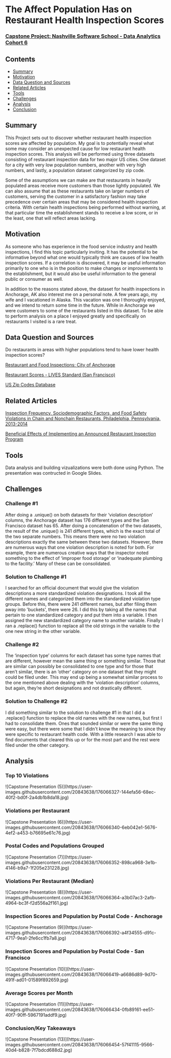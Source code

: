 <h1>The Affect Population Has on Restaurant Health Inspection Scores</h1>
<h3><a href="https://docs.google.com/presentation/d/1fcSwloKtyQkshLHzh34XsCPUezdFL8lItGPbiAqVlMk/edit?usp=sharing">Capstone Project: Nashville Software School - Data Analytics Cohort 6</a></h3>
<h2>Contents</h2>
<ul>
  <li><a href="#Summary">Summary</a></li>
  <li><a href="#Motivation">Motivation</a></li>
  <li><a href="#Data Question and Sources">Data Question and Sources</a></li>
  <li><a href="#Related Articles">Related Articles</a></li>
  <li><a href="#Tools">Tools</a></li>
  <li><a href="#Challenges">Challenges</a></li>
  <li><a href="#Analysis">Analysis</a></li>
  <li><a href="#Conclusion">Conclusion</a></li>
</ul>
<h2 id="Summary">Summary</h2>
<p>This Project sets out to discover whether restaurant health inspection scores are affected by population. My goal is to potentially reveal what some may consider an unexpected cause for low restaurant health inspection scores. This analysis will be performed using three datasets consisting of restaurant inspection data for two major US cities. One dataset for a city with very low population numbers, another with very high numbers, and lastly, a population dataset categorized by zip code.</p>
<p>Some of the assumptions we can make are that restaurants in heavily populated areas receive more customers than those lightly populated. We can also assume that as these restaurants take on larger numbers of customers, serving the customer in a satisfactory fashion may take precedence over certain areas that may be considered health inspection criteria. With certain health inspections being performed without warning, at that particular time the establishment stands to receive a low score, or in the least, one that will reflect areas lacking.</p>
<h2 id="Motivation">Motivation</h2>
<p>As someone who has experience in the food service industry and health inspections, I find this topic particularly inviting. It has the potential to be informative beyond what one would typically think are causes of low health inspection scores.  If a correlation is discovered, it may be useful information primarily to one who is in the position to make changes or improvements to the establishment, but it would also be useful information to the general public or consumer as well.</p>
<p>In addition to the reasons stated above, the dataset for health inspections in Anchorage, AK also interest me on a personal note. A few years ago, my wife and I vacationed in Alaska. This vacation was one I thoroughly enjoyed, and we intend to return some time in the future.  While in Anchorage we were customers to some of the restaurants listed in this dataset. To be able to perform analysis on a place I enjoyed greatly and specifically on restaurants I visited is a rare treat.</p>
<h2 id="Data Question and Sources">Data Question and Sources</h2>
<p>Do restaurants in areas with higher populations tend to have lower 
health inspection scores?</p>
<p><a href="https://data.world/anchorage/restaurant-and-food-inspections">Restaurant and Food Inspections: City of Anchorage</a></p>
<p><a href="https://data.sfgov.org/Health-and-Social-Services/Restaurant-Scores-LIVES-Standard/pyih-qa8i/data">Restaurant Scores - LIVES Standard (San Francisco)</a></p>
<p><a href="https://simplemaps.com/data/us-zips">US Zip Codes Database</a></p>
<h2 id="Related Articles">Related Articles</h2>
<p><a href="https://www.ncbi.nlm.nih.gov/pmc/articles/PMC5349477/">Inspection Frequency, Sociodemographic Factors, and Food Safety Violations in Chain and Nonchain Restaurants, Philadelphia, Pennsylvania, 2013-2014</a></p>
<p><a href="https://www.afdo.org/wp-content/uploads/2020/09/Beneficial-Effects-of-Implementing-an-Announced-Restaurant-Inspection-Program1-1.pdf">Beneficial Effects of Implementing an Announced Restaurant Inspection Program</a></p>
<h2 id="Tools">Tools</h2>
<p>Data analysis and building vizualizations were both done using Python. The presentation was contructed in Google Slides.</p>
<h2 id="Challenges">Challenges</h2>
<h3>Challenge #1</h3>
<p>After doing a .unique() on both datasets for their ‘violation description’ columns, the Anchorage dataset has 176 different types and the San Francisco dataset has 65. After doing a concatenation of the two datasets, the result of the .unique() is 241 different types, which is the exact total of the two separate numbers. This means there were no two violation descriptions exactly the same between these two datasets. However, there are numerous ways that one violation description is noted for both. For example, there are numerous creative ways that the inspector noted something to the effect of ‘improper food storage’ or ‘inadequate plumbing to the facility.’ Many of these can be consolidated.</p>
<h3>Solution to Challenge #1</h3>
<p>I searched for an official document that would give the violation descriptions a more standardized
violation designations. I took all the different names and categorized them into the standardized violation type groups. Before this, there were 241
different names, but after filing them away into 'buckets', there were 26. I did this by taking all the names that pertain to one standardized category and
put them into a variable. I then assigned the new standardized category name to another variable. Finally I ran a .replace() function to replace all the old
strings in the variable to the one new string in the other variable.</p>
<h3>Challenge #2</h3>
<p>The ‘inspection type’ columns for each dataset has some type names that are different, however mean the same thing or something similar. Those that are similar can possibly be consolidated to one type and for those that aren’t similar, there is an ‘other’ category on one dataset that  they might could be filed under. This may end up being a somewhat similar process to the one mentioned above dealing with the ‘violation description’ columns, but again, they’re short designations and not drastically different. </p>
<h3>Solution to Challenge #2</h3>
<p>I did something similar to the solution to challenge #1 in that I did a .replace() function to replace the old names with the new names, but  first I had to consolidate them. Ones that sounded similar or were the same thing were easy, but there were some that I didn't know the meaning to since they were specific to restaurant health code. With a little research I was able to find documents that cleared this up or for the most part and the rest were filed under the other category.</p>
<h2 id="Analysis">Analysis</h2>
<h3>Top 10 Violations</h3>
![Capstone Presentation (5)](https://user-images.githubusercontent.com/20843638/176066327-144efa56-68ec-40f2-bd0f-2a4db1b8da18.jpg)
<h3>Violations per Restaurant</h3>
![Capstone Presentation (6)](https://user-images.githubusercontent.com/20843638/176066340-6eb042e1-5676-4ef2-a453-b76695e61c76.jpg)
<h3>Postal Codes and Populations Grouped</h3>
![Capstone Presentation (7)](https://user-images.githubusercontent.com/20843638/176066352-898ca968-3e1b-4146-b9a7-1f205e231228.jpg)
<h3>Violations Per Restaurant (Median)</h3>
![Capstone Presentation (8)](https://user-images.githubusercontent.com/20843638/176066364-a3b07ac3-2afb-4964-bc3f-f2d556a2f161.jpg)
<h3>Inspection Scores and Population by Postal Code - Anchorage</h3>
![Capstone Presentation (9)](https://user-images.githubusercontent.com/20843638/176066392-a4f34555-d91c-4717-9ea1-2fe6cc1fb7a8.jpg)
<h3>Inspection Scores and Population by Postal Code - San Francisco</h3>
![Capstone Presentation (10)](https://user-images.githubusercontent.com/20843638/176066419-a6686d89-9d70-491f-ad01-01589f892659.jpg)
<h3>Average Scores per Month</h3> 
![Capstone Presentation (11)](https://user-images.githubusercontent.com/20843638/176066434-0fb89161-ee51-40f7-90ff-5967191addf9.jpg)
<h3 id="Conclusion">Conclusion/Key Takeaways</h3>
![Capstone Presentation (13)](https://user-images.githubusercontent.com/20843638/176066454-57f41115-9566-40d4-b828-7f7bdcd688d2.jpg)




